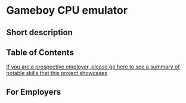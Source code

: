 # Gameboy CPU emulator
## Short description
## Table of Contents
[If you are a prospective employer, please go here to see a summary of notable skills that this project showcases](#for-employers)

## For Employers
